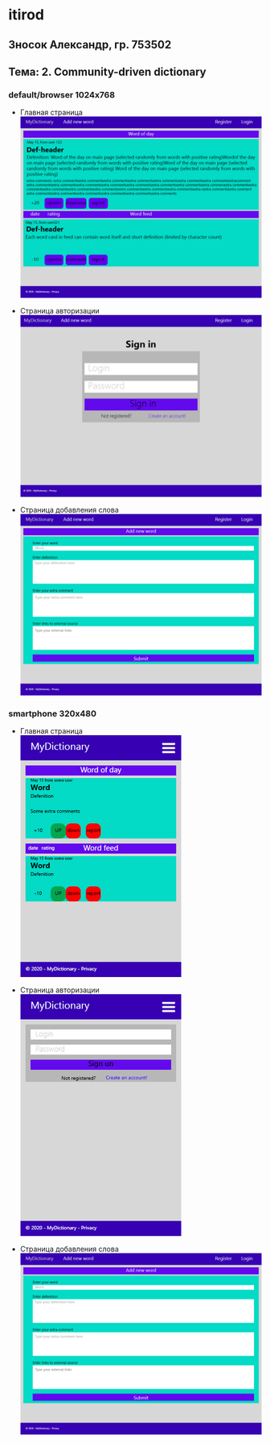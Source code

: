 # itirod  

## Зносок Александр, гр. 753502  

## Тема: 2. Community-driven dictionary


### default/browser 1024x768

- Главная страница  
![](Main%20page.jpg)  

- Страница авторизации
![](SignInPage.jpg)

- Страница добавления слова  
![](AddNew.jpg)  

### smartphone 320x480  

- Главная страница  
![](phone_main.jpg)  

- Страница авторизации  
![](phone_signin.jpg)  

- Страница добавления слова  
![](AddNew.jpg)  

